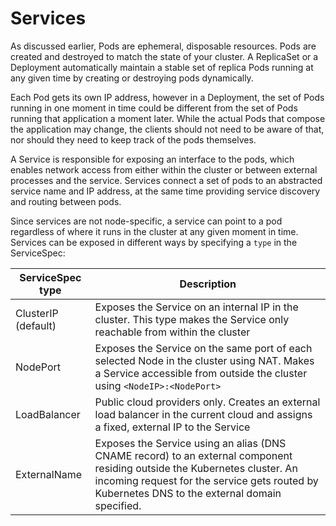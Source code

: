 # Services

As discussed earlier, Pods are ephemeral, disposable resources. Pods are created and destroyed to match the state of your cluster. A ReplicaSet or a Deployment automatically maintain a stable set of replica Pods running at any given time by creating or destroying pods dynamically. 

Each Pod gets its own IP address, however in a Deployment, the set of Pods running in one moment in time could be different from the set of Pods running that application a moment later. While the actual Pods that compose the application may change, the clients should not need to be aware of that, nor should they need to keep track of the pods themselves.

A Service is responsible for exposing an interface to the pods, which enables network access from either within the cluster or between external processes and the service. Services connect a set of pods to an abstracted service name and IP address, at the same time providing service discovery and routing between pods. 

Since services are not node-specific, a service can point to a pod regardless of where it runs in the cluster at any given moment in time. Services can be exposed in different ways by specifying a `type` in the ServiceSpec:

| ServiceSpec type    | Description                                                  |
| ------------------- | ------------------------------------------------------------ |
| ClusterIP (default) | Exposes the Service on an internal IP in the cluster. This type makes the Service only reachable from within the cluster |
| NodePort            | Exposes the Service on the same port of each selected Node in the cluster using NAT. Makes a Service accessible from outside the cluster using `<NodeIP>:<NodePort>` |
| LoadBalancer        | Public cloud providers only. Creates an external load balancer in the current cloud and assigns a fixed, external IP to the Service |
| ExternalName        | Exposes the Service using an alias (DNS CNAME record) to an external component residing outside the Kubernetes cluster. An incoming request for the service gets routed by Kubernetes DNS to the external domain specified. |

